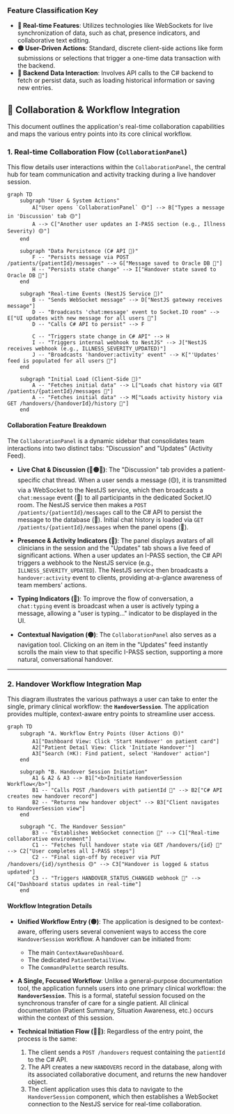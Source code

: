 ### **Feature Classification Key**

  - **🔴 Real-time Features**: Utilizes technologies like WebSockets for live synchronization of data, such as chat, presence indicators, and collaborative text editing.
  - **🟡 User-Driven Actions**: Standard, discrete client-side actions like form submissions or selections that trigger a one-time data transaction with the backend.
  - **🔵 Backend Data Interaction**: Involves API calls to the C\# backend to fetch or persist data, such as loading historical information or saving new entries.

## 🎯 Collaboration & Workflow Integration

This document outlines the application's real-time collaboration capabilities and maps the various entry points into its core clinical workflow.

### 1\. Real-time Collaboration Flow (`CollaborationPanel`)

This flow details user interactions within the `CollaborationPanel`, the central hub for team communication and activity tracking during a live handover session.

```mermaid
graph TD
    subgraph "User & System Actions"
        A["User opens `CollaborationPanel` 🟡"] --> B["Types a message in 'Discussion' tab 🟡"]
        A --> C["Another user updates an I-PASS section (e.g., Illness Severity) 🟡"]
    end

    subgraph "Data Persistence (C# API 🔵)"
        F -- "Persists message via POST /patients/{patientId}/messages" --> G["Message saved to Oracle DB 🔵"]
        H -- "Persists state change" --> I["Handover state saved to Oracle DB 🔵"]
    end

    subgraph "Real-time Events (NestJS Service 🔴)"
        B -- "Sends WebSocket message" --> D["NestJS gateway receives message"]
        D -- "Broadcasts 'chat:message' event to Socket.IO room" --> E["UI updates with new message for all users 🔴"]
        D -- "Calls C# API to persist" --> F
        
        C -- "Triggers state change in C# API" --> H
        I -- "Triggers internal webhook to NestJS" --> J["NestJS receives webhook (e.g., ILLNESS_SEVERITY_UPDATED)"]
        J -- "Broadcasts 'handover:activity' event" --> K["'Updates' feed is populated for all users 🔴"]
    end

    subgraph "Initial Load (Client-Side 🔵)"
        A -- "Fetches initial data" --> L["Loads chat history via GET /patients/{patientId}/messages 🔵"]
        A -- "Fetches initial data" --> M["Loads activity history via GET /handovers/{handoverId}/history 🔵"]
    end
```

#### **Collaboration Feature Breakdown**

The `CollaborationPanel` is a dynamic sidebar that consolidates team interactions into two distinct tabs: "Discussion" and "Updates" (Activity Feed).

  - **Live Chat & Discussion (🔴🟡🔵)**: The "Discussion" tab provides a patient-specific chat thread. When a user sends a message (🟡), it is transmitted via a WebSocket to the NestJS service, which then broadcasts a `chat:message` event (🔴) to all participants in the dedicated Socket.IO room. The NestJS service then makes a `POST /patients/{patientId}/messages` call to the C\# API to persist the message to the database (🔵). Initial chat history is loaded via `GET /patients/{patientId}/messages` when the panel opens (🔵).

  - **Presence & Activity Indicators (🔴)**: The panel displays avatars of all clinicians in the session and the "Updates" tab shows a live feed of significant actions. When a user updates an I-PASS section, the C\# API triggers a webhook to the NestJS service (e.g., `ILLNESS_SEVERITY_UPDATED`). The NestJS service then broadcasts a `handover:activity` event to clients, providing at-a-glance awareness of team members' actions.

  - **Typing Indicators (🔴)**: To improve the flow of conversation, a `chat:typing` event is broadcast when a user is actively typing a message, allowing a "user is typing..." indicator to be displayed in the UI.

  - **Contextual Navigation (🟡)**: The `CollaborationPanel` also serves as a navigation tool. Clicking on an item in the "Updates" feed instantly scrolls the main view to that specific I-PASS section, supporting a more natural, conversational handover.

-----

### 2\. Handover Workflow Integration Map

This diagram illustrates the various pathways a user can take to enter the single, primary clinical workflow: the **`HandoverSession`**. The application provides multiple, context-aware entry points to streamline user access.

```mermaid
graph TD
    subgraph "A. Workflow Entry Points (User Actions 🟡)"
        A1["Dashboard View: Click 'Start Handover' on patient card"]
        A2["Patient Detail View: Click 'Initiate Handover'"]
        A3["Search (⌘K): Find patient, select 'Handover' action"]
    end

    subgraph "B. Handover Session Initiation"
        A1 & A2 & A3 --> B1["<b>Initiate HandoverSession Workflow</b>"]
        B1 -- "Calls POST /handovers with patientId 🔵" --> B2["C# API creates new handover record"]
        B2 -- "Returns new handover object" --> B3["Client navigates to HandoverSession view"]
    end

    subgraph "C. The Handover Session"
        B3 -- "Establishes WebSocket connection 🔴" --> C1["Real-time collaborative environment"]
        C1 -- "Fetches full handover state via GET /handovers/{id} 🔵" --> C2["User completes all I-PASS steps"]
        C2 -- "Final sign-off by receiver via PUT /handovers/{id}/synthesis 🟡" --> C3["Handover is logged & status updated"]
        C3 -- "Triggers HANDOVER_STATUS_CHANGED webhook 🔴" --> C4["Dashboard status updates in real-time"]
    end
```

#### **Workflow Integration Details**

  - **Unified Workflow Entry (🟡)**: The application is designed to be context-aware, offering users several convenient ways to access the core `HandoverSession` workflow. A handover can be initiated from:

      * The main `ContextAwareDashboard`.
      * The dedicated `PatientDetailView`.
      * The `CommandPalette` search results.

  - **A Single, Focused Workflow**: Unlike a general-purpose documentation tool, the application funnels users into one primary clinical workflow: the **`HandoverSession`**. This is a formal, stateful session focused on the synchronous transfer of care for a single patient. All clinical documentation (Patient Summary, Situation Awareness, etc.) occurs within the context of this session.

  - **Technical Initiation Flow (🔵🔴)**: Regardless of the entry point, the process is the same:

    1.  The client sends a `POST /handovers` request containing the `patientId` to the C\# API.
    2.  The API creates a new `HANDOVERS` record in the database, along with its associated collaborative document, and returns the new handover object.
    3.  The client application uses this data to navigate to the `HandoverSession` component, which then establishes a WebSocket connection to the NestJS service for real-time collaboration.